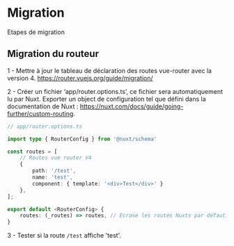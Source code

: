 # Migration
Etapes de migration


## Migration du routeur

1 - Mettre à jour le tableau de déclaration des routes vue-router avec la version 4. https://router.vuejs.org/guide/migration/

2 - Créer un fichier ‘app/router.options.ts’, ce fichier sera automatiquement lu par Nuxt. Exporter un object de configuration tel que défini dans la documentation de Nuxt : https://nuxt.com/docs/guide/going-further/custom-routing.

``` ts
// app/router.options.ts

import type { RouterConfig } from '@nuxt/schema'

const routes = [
	// Routes vue router V4
	{
		path: '/test',
		name: 'test',
		component: { template: '<div>Test</div>' }
	},
];

export default <RouterConfig> {
	routes: (_routes) => routes, // Ecrase les routes Nuxts par défaut.
}
```

3 - Tester si la route `/test` affiche 'test'.
